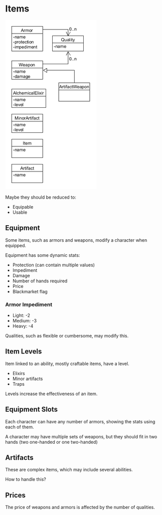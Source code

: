 # Items

![](../img/diagram/item.png)

Maybe they should be reduced to:

* Equipable
* Usable

## Equipment

Some items, such as armors and weapons, modify a character when equipped.

Equipment has some dynamic stats:

* Protection (can contain multiple values)
* Impediment
* Damage
* Number of hands required
* Price
* Blackmarket flag

### Armor Impediment

* Light: -2
* Medium: -3
* Heavy: -4

Qualities, such as flexible or cumbersome, may modify this.

## Item Levels

Item linked to an ability, mostly craftable items, have a level.

* Elixirs
* Minor artifacts
* Traps

Levels increase the effectiveness of an item.

## Equipment Slots

Each character can have any number of armors, showing the stats using each of them.

A character may have multiple sets of weapons, but they should fit in two hands (two one-handed or one two-handed)

## Artifacts

These are complex items, which may include several abilities.

How to handle this?

## Prices

The price of weapons and armors is affected by the number of qualities.
